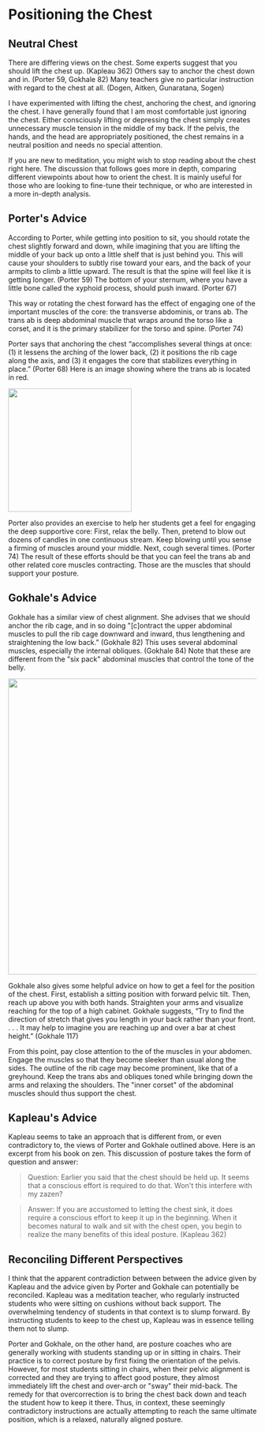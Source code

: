 # Positioning the Chest

## Neutral Chest

There are differing views on the chest. Some experts suggest that you should lift the chest up. (Kapleau 362) Others say to anchor the chest down and in. (Porter 59, Gokhale 82) Many teachers give no particular instruction with regard to the chest at all. (Dogen, Aitken, Gunaratana, Sogen) 

I have experimented with lifting the chest, anchoring the chest, and ignoring the chest. I have generally found that I am most comfortable just ignoring the chest. Either consciously lifting or depressing the chest simply creates unnecessary muscle tension in the middle of my back. If the pelvis, the hands, and the head are appropriately positioned, the chest remains in a neutral position and needs no special attention. 

If you are new to meditation, you might wish to stop reading about the chest right here. The discussion that follows goes more in depth, comparing different viewpoints about how to orient the chest. It is mainly useful for those who are looking to fine-tune their technique, or who are interested in a more in-depth analysis.

## Porter's Advice

According to Porter, while getting into position to sit, you should rotate the chest slightly forward and down, while imagining that you are lifting the middle of your back up onto a little shelf that is just behind you. This will cause your shoulders to subtly rise toward your ears, and the back of your armpits to climb a little upward. The result is that the spine will feel like it is getting longer. (Porter 59) The bottom of your sternum, where you have a little bone called the xyphoid process, should push inward. (Porter 67)

This way or rotating the chest forward has the effect of engaging one of the important muscles of the core: the transverse abdominis, or trans ab. The trans ab is deep abdominal muscle that wraps around the torso like a corset, and it is the primary stabilizer for the torso and spine. (Porter 74)

Porter says that anchoring the chest “accomplishes several things at once: (1) it lessens the arching of the lower back, (2) it positions the rib cage along the axis, and (3) it engages the core that stabilizes everything in place.” (Porter 68) Here is an image showing where the trans ab is located in red.

<div class="center-image"><img src="/images/transab.png" class="page-standard img-responsive" style="width: 250px"></div>

Porter also provides an exercise to help her students get a feel for engaging the deep supportive core: First, relax the belly. Then, pretend to blow out dozens of candles in one continuous stream. Keep blowing until you sense a firming of muscles around your middle. Next, cough several times. (Porter 74) The result of these efforts should be that you can feel the trans ab and other related core muscles contracting. Those are the muscles that should support your posture.

## Gokhale's Advice

Gokhale has a similar view of chest alignment. She advises that we should anchor the rib cage, and in so doing "[c]ontract the upper abdominal muscles to pull the rib cage downward and inward, thus lengthening and straightening the low back.” (Gokhale 82) This uses several abdominal muscles, especially the internal obliques. (Gokhale 84) Note that these are different from the "six pack" abdominal muscles that control the tone of the belly.

<div class="center-image"><img src="/images/abs.jpg" class="page-standard img-responsive" style="width: 600px"></div>

Gokhale also gives some helpful advice on how to get a feel for the position of the chest. First, establish a sitting position with forward pelvic tilt. Then, reach up above you with both hands. Straighten your arms and visualize reaching for the top of a high cabinet. Gokhale suggests, “Try to find the direction of stretch that gives you length in your back rather than your front. . . . It may help to imagine you are reaching up and over a bar at chest height.” (Gokhale 117)

From this point, pay close attention to the of the muscles in your abdomen. Engage the muscles so that they become sleeker than usual along the sides. The outline of the rib cage may become prominent, like that of a greyhound. Keep the trans abs and obliques toned while bringing down the arms and relaxing the shoulders. The "inner corset" of the abdominal muscles should thus support the chest.

## Kapleau's Advice

Kapleau seems to take an approach that is different from, or even contradictory to, the views of Porter and Gokhale outlined above. Here is an excerpt from his book on zen. This discussion of posture takes the form of question and answer:

>Question: Earlier you said that the chest should be held up. It seems that a conscious effort is required to do that. Won't this interfere with my zazen?

>Answer: If you are accustomed to letting the chest sink, it does require a conscious effort to keep it up in the beginning. When it becomes natural to walk and sit with the chest open, you begin to realize the many benefits of this ideal posture. (Kapleau 362)

## Reconciling Different Perspectives

I think that the apparent contradiction between between the advice given by Kapleau and the advice given by Porter and Gokhale can potentially be reconciled. Kapleau was a  meditation teacher, who regularly instructed students who were sitting on cushions without back support. The overwhelming tendency of students in that context is to slump forward. By instructing students to keep to the chest up, Kapleau was in essence telling them not to slump.

Porter and Gokhale, on the other hand, are posture coaches who are generally working with students standing up or in sitting in chairs. Their practice is to correct posture by first fixing the orientation of the pelvis. However, for most students sitting in chairs, when their pelvic alignment is corrected and they are trying to affect good posture, they almost immediately lift the chest and over-arch or "sway" their mid-back. The remedy for that overcorrection is to bring the chest back down and teach the student how to keep it there. Thus, in context, these seemingly contradictory instructions are actually attempting to reach the same ultimate position, which is a relaxed, naturally aligned posture.
